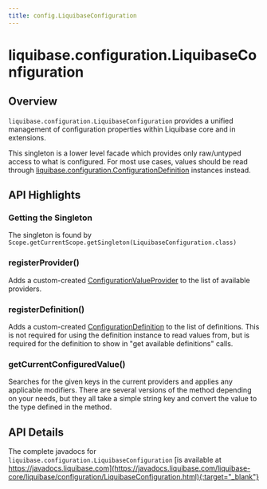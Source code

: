 ```yaml
---
title: config.LiquibaseConfiguration
---
```


# liquibase.configuration.LiquibaseConfiguration

## Overview

`liquibase.configuration.LiquibaseConfiguration` provides a unified management of configuration properties within Liquibase core and in extensions.

This singleton is a lower level facade which provides only raw/untyped access to what is configured.
For most use cases, values should be read through [liquibase.configuration.ConfigurationDefinition](configuration-configurationdefinition.md) instances instead.

## API Highlights

### Getting the Singleton

The singleton is found by `Scope.getCurrentScope.getSingleton(LiquibaseConfiguration.class)`

### registerProvider()

Adds a custom-created [ConfigurationValueProvider](configuration-configurationvalueprovider.md) to the list of available providers.

### registerDefinition()

Adds a custom-created [ConfigurationDefinition](configuration-configurationdefinition.md) to the list of definitions.
This is not required for using the definition instance to read values from, but is required for the definition to show in "get available definitions" calls.

### getCurrentConfiguredValue()

Searches for the given keys in the current providers and applies any applicable modifiers.
There are several versions of the method depending on your needs, but they all take a simple string key and convert the value to the type defined in the method.

## API Details

The complete javadocs for `liquibase.configuration.LiquibaseConfiguration` [is available at https://javadocs.liquibase.com](https://javadocs.liquibase.com/liquibase-core/liquibase/configuration/LiquibaseConfiguration.html){:target="_blank"}